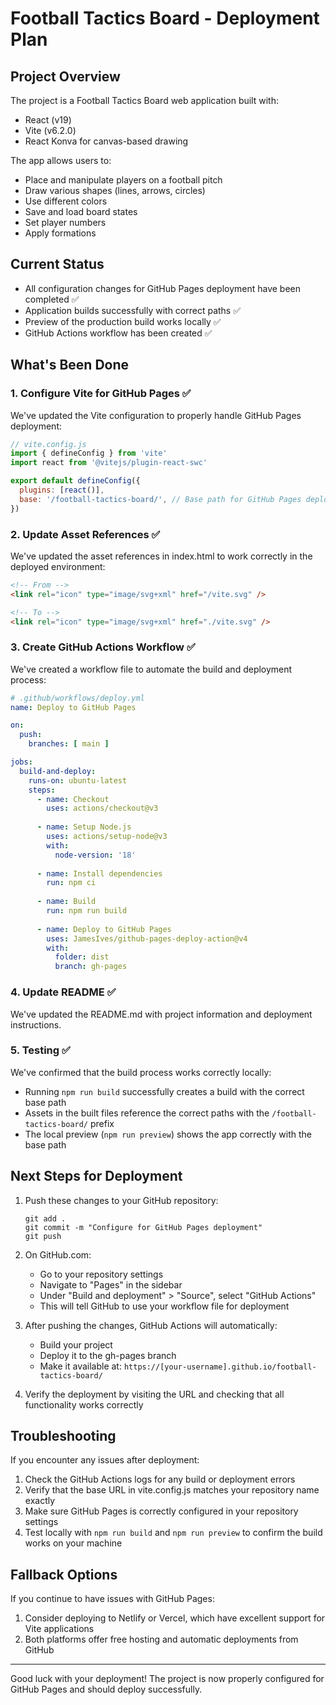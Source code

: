 # Football Tactics Board - Deployment Plan

## Project Overview
The project is a Football Tactics Board web application built with:
- React (v19)
- Vite (v6.2.0)
- React Konva for canvas-based drawing

The app allows users to:
- Place and manipulate players on a football pitch
- Draw various shapes (lines, arrows, circles)
- Use different colors
- Save and load board states
- Set player numbers
- Apply formations

## Current Status
- All configuration changes for GitHub Pages deployment have been completed ✅
- Application builds successfully with correct paths ✅
- Preview of the production build works locally ✅
- GitHub Actions workflow has been created ✅

## What's Been Done

### 1. Configure Vite for GitHub Pages ✅

We've updated the Vite configuration to properly handle GitHub Pages deployment:

```js
// vite.config.js
import { defineConfig } from 'vite'
import react from '@vitejs/plugin-react-swc'

export default defineConfig({
  plugins: [react()],
  base: '/football-tactics-board/', // Base path for GitHub Pages deployment
})
```

### 2. Update Asset References ✅

We've updated the asset references in index.html to work correctly in the deployed environment:

```html
<!-- From -->
<link rel="icon" type="image/svg+xml" href="/vite.svg" />

<!-- To -->
<link rel="icon" type="image/svg+xml" href="./vite.svg" />
```

### 3. Create GitHub Actions Workflow ✅

We've created a workflow file to automate the build and deployment process:

```yaml
# .github/workflows/deploy.yml
name: Deploy to GitHub Pages

on:
  push:
    branches: [ main ]

jobs:
  build-and-deploy:
    runs-on: ubuntu-latest
    steps:
      - name: Checkout
        uses: actions/checkout@v3
        
      - name: Setup Node.js
        uses: actions/setup-node@v3
        with:
          node-version: '18'
          
      - name: Install dependencies
        run: npm ci
        
      - name: Build
        run: npm run build
        
      - name: Deploy to GitHub Pages
        uses: JamesIves/github-pages-deploy-action@v4
        with:
          folder: dist
          branch: gh-pages
```

### 4. Update README ✅

We've updated the README.md with project information and deployment instructions.

### 5. Testing ✅

We've confirmed that the build process works correctly locally:
- Running `npm run build` successfully creates a build with the correct base path
- Assets in the built files reference the correct paths with the `/football-tactics-board/` prefix
- The local preview (`npm run preview`) shows the app correctly with the base path

## Next Steps for Deployment

1. Push these changes to your GitHub repository:
   ```
   git add .
   git commit -m "Configure for GitHub Pages deployment"
   git push
   ```

2. On GitHub.com:
   - Go to your repository settings
   - Navigate to "Pages" in the sidebar
   - Under "Build and deployment" > "Source", select "GitHub Actions"
   - This will tell GitHub to use your workflow file for deployment

3. After pushing the changes, GitHub Actions will automatically:
   - Build your project
   - Deploy it to the gh-pages branch
   - Make it available at: `https://[your-username].github.io/football-tactics-board/`

4. Verify the deployment by visiting the URL and checking that all functionality works correctly

## Troubleshooting

If you encounter any issues after deployment:

1. Check the GitHub Actions logs for any build or deployment errors
2. Verify that the base URL in vite.config.js matches your repository name exactly
3. Make sure GitHub Pages is correctly configured in your repository settings
4. Test locally with `npm run build` and `npm run preview` to confirm the build works on your machine

## Fallback Options

If you continue to have issues with GitHub Pages:

1. Consider deploying to Netlify or Vercel, which have excellent support for Vite applications
2. Both platforms offer free hosting and automatic deployments from GitHub

---

Good luck with your deployment! The project is now properly configured for GitHub Pages and should deploy successfully. 